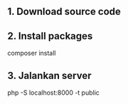 ## 1. Download source code


## 2. Install packages

composer install

## 3. Jalankan server

php -S localhost:8000 -t public